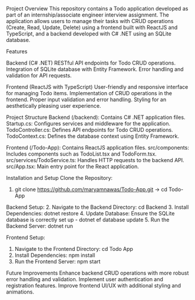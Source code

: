 Project Overview
This repository contains a Todo application developed as part of an internship/associate engineer interview assignment. The application allows users to manage their tasks with CRUD operations (Create, Read, Update, Delete) using a frontend built with ReactJS and TypeScript, and a backend developed with C# .NET using an SQLite database.

Features

Backend (C# .NET)
RESTful API endpoints for Todo CRUD operations.
Integration of SQLite database with Entity Framework.
Error handling and validation for API requests.

Frontend (ReactJS with TypeScript)
User-friendly and responsive interface for managing Todo items.
Implementation of CRUD operations in the frontend.
Proper input validation and error handling.
Styling for an aesthetically pleasing user experience.

Project Structure
Backend (/backend):
Contains C# .NET application files.
Startup.cs: Configures services and middleware for the application.
TodoController.cs: Defines API endpoints for Todo CRUD operations.
TodoContext.cs: Defines the database context using Entity Framework.

Frontend (/Todo-App):
Contains ReactJS application files.
src/components: Includes components such as TodoList.tsx and TodoForm.tsx.
src/services/TodoService.ts: Handles HTTP requests to the backend API.
src/App.tsx: Main entry point for the React application.

Installation and Setup
Clone the Repository: 
1. git clone https://github.com/maryamnawas/Todo-App.git -> cd Todo-App

Backend Setup:
2. Navigate to the Backend Directory: cd Backend
3. Install Dependencies: dotnet restore
4. Update Database: Ensure the SQLite database is correctly set up - dotnet ef database update
5. Run the Backend Server: dotnet run
   
Frontend Setup:
1. Navigate to the Frontend Directory: cd Todo App
2. Install Dependencies: npm install
3. Run the Frontend Server: npm start

Future Improvements
Enhance backend CRUD operations with more robust error handling and validation.
Implement user authentication and registration features.
Improve frontend UI/UX with additional styling and animations.
